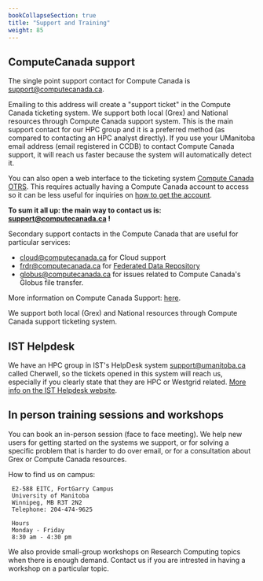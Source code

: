 ```yaml
---
bookCollapseSection: true
title: "Support and Training"
weight: 85
---
```


## ComputeCanada support

The single point support contact for Compute Canada is [support@computecanada.ca](mailto:support@computecanada.ca). 

Emailing to this address will create a "support ticket" in the Compute Canada ticketing system. We support both local (Grex) and National resources through Compute Canada support system. This is the main support contact for our HPC group and it is a preferred method (as compared to contacting an HPC analyst directly). If you use your UManitoba email address (email registered in CCDB) to contact Compute Canada support, it will reach us faster because the system will automatically detect it.

You can also open a web interface to the ticketing system [Compute Canada OTRS](https://support.computecanada.ca/otrs/customer.pl). This requires actually having a Compute Canada account to access so it can be less useful for inquiries on [how to get the account](https://ccdb.computecanada.ca/account_application).

__To sum it all up: the main way to contact us is: support@computecanada.ca !__

Secondary support contacts in the Compute Canada that are useful for particular services:

* [cloud@computecanada.ca](mailto:cloud@computecanada.ca) for Cloud support
* [frdr@computecanada.ca](mailto:frdr@computecanada.ca) for [Federated Data Repository](https://www.frdr.ca/repo/)
* [globus@computecanada.ca](mailto:globus@computecanada.ca) for issues related to Compute Canada's Globus file transfer.

More information on Compute Canada Support: [here](https://docs.computecanada.ca/wiki/Technical_support).

We support both local (Grex) and National resources through Compute Canada support ticketing system.

## IST Helpdesk

We have an HPC group in IST's HelpDesk system [support@umanitoba.ca](mailto:support@umanitoba.ca) called Cherwell, so the tickets opened in this system will reach us, especially if you clearly state that they are HPC or Westgrid related. [More info on the IST Helpdesk website](http://umanitoba.ca/ist/help/).

## In person training sessions and workshops

You can book an in-person session (face to face meeting). We help new users for getting started on the systems we support, or for solving a specific problem that is harder to do over email, or for a consultation about Grex or Compute Canada resources.

How to find us on campus:

     E2-588 EITC, FortGarry Campus
     University of Manitoba 
     Winnipeg, MB R3T 2N2
     Telephone: 204-474-9625
                     
     Hours
     Monday - Friday
     8:30 am - 4:30 pm
                             
We also provide small-group workshops on Research Computing topics when there is enough demand. Contact us if you are intrested in having a workshop on a particular topic.

